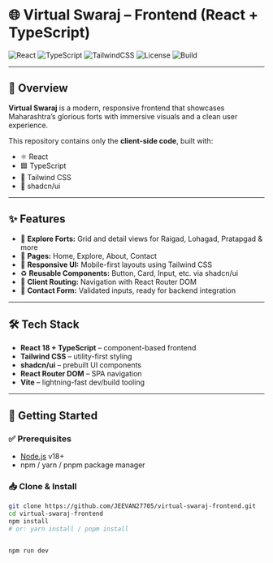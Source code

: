 # 🌐 Virtual Swaraj – Frontend (React + TypeScript)

![React](https://img.shields.io/badge/React-18-blue?logo=react)
![TypeScript](https://img.shields.io/badge/TypeScript-5-blue?logo=typescript)
![TailwindCSS](https://img.shields.io/badge/TailwindCSS-3-38bdf8?logo=tailwind-css)
![License](https://img.shields.io/badge/License-MIT-green)
![Build](https://img.shields.io/badge/Build-Vite-orange?logo=vite)

---

## 📖 Overview
**Virtual Swaraj** is a modern, responsive frontend that showcases Maharashtra’s glorious forts with immersive visuals and a clean user experience.  

This repository contains only the **client-side code**, built with:
- ⚛️ React  
- 🟦 TypeScript  
- 🎨 Tailwind CSS  
- 🧩 shadcn/ui  

---

## ✨ Features
- 🏰 **Explore Forts:** Grid and detail views for Raigad, Lohagad, Pratapgad & more  
- 📑 **Pages:** Home, Explore, About, Contact  
- 📱 **Responsive UI:** Mobile-first layouts using Tailwind CSS  
- ♻️ **Reusable Components:** Button, Card, Input, etc. via shadcn/ui  
- 🔗 **Client Routing:** Navigation with React Router DOM  
- 📩 **Contact Form:** Validated inputs, ready for backend integration  

---

## 🛠 Tech Stack
- **React 18 + TypeScript** – component-based frontend  
- **Tailwind CSS** – utility-first styling  
- **shadcn/ui** – prebuilt UI components  
- **React Router DOM** – SPA navigation  
- **Vite** – lightning-fast dev/build tooling  

---

## 🚀 Getting Started

### ✅ Prerequisites
- [Node.js](https://nodejs.org/) v18+  
- npm / yarn / pnpm package manager  

### 📥 Clone & Install
```bash
git clone https://github.com/JEEVAN27705/virtual-swaraj-frontend.git
cd virtual-swaraj-frontend
npm install
# or: yarn install / pnpm install


npm run dev
